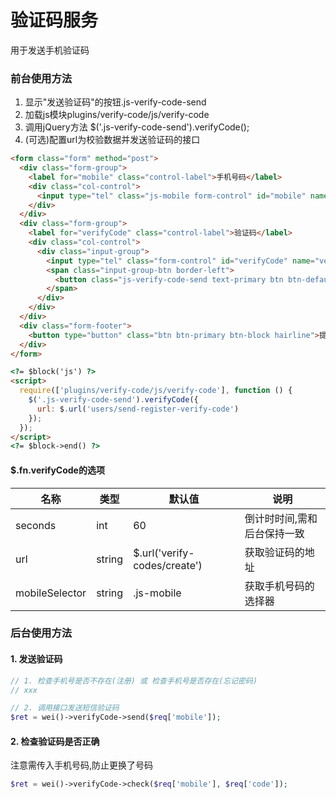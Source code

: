 # 验证码服务

用于发送手机验证码


### 前台使用方法

1. 显示"发送验证码"的按钮.js-verify-code-send
2. 加载js模块plugins/verify-code/js/verify-code
3. 调用jQuery方法 $('.js-verify-code-send').verifyCode();
4. (可选)配置url为校验数据并发送验证码的接口

```html
<form class="form" method="post">
  <div class="form-group">
    <label for="mobile" class="control-label">手机号码</label>
    <div class="col-control">
      <input type="tel" class="js-mobile form-control" id="mobile" name="mobile" placeholder="请输入手机号码" value="">
    </div>
  </div>
  <div class="form-group">
    <label for="verifyCode" class="control-label">验证码</label>
    <div class="col-control">
      <div class="input-group">
        <input type="tel" class="form-control" id="verifyCode" name="verifyCode">
        <span class="input-group-btn border-left">
          <button class="js-verify-code-send text-primary btn btn-default form-link" type="button">发送验证码</button>
        </span>
      </div>
    </div>
  </div>
  <div class="form-footer">
    <button type="button" class="btn btn-primary btn-block hairline">提交</button>
  </div>
</form>

<?= $block('js') ?>
<script>
  require(['plugins/verify-code/js/verify-code'], function () {
    $('.js-verify-code-send').verifyCode({
      url: $.url('users/send-register-verify-code')
    });
  });
</script>
<?= $block->end() ?>
```

#### $.fn.verifyCode的选项

名称                | 类型    | 默认值                       | 说明
--------------------|---------|------------------------------|------
seconds             | int     | 60                           | 倒计时时间,需和后台保持一致
url                 | string  | $.url('verify-codes/create') | 获取验证码的地址
mobileSelector      | string  | .js-mobile                   | 获取手机号码的选择器

### 后台使用方法

#### 1. 发送验证码

```php
// 1. 检查手机号是否不存在(注册) 或 检查手机号是否存在(忘记密码)
// xxx

// 2. 调用接口发送短信验证码
$ret = wei()->verifyCode->send($req['mobile']);
```

#### 2. 检查验证码是否正确

注意需传入手机号码,防止更换了号码

```php
$ret = wei()->verifyCode->check($req['mobile'], $req['code']);
```
